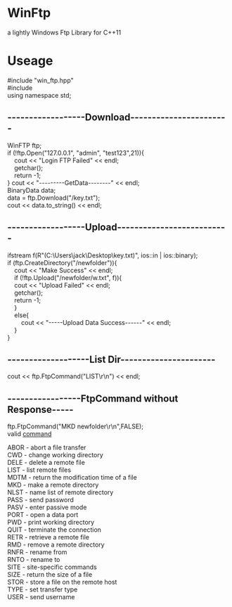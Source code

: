 # WinFtp
a lightly Windows Ftp Library for C++11

# Useage  
#include "win_ftp.hpp"  
#include <iostream>  
using	namespace std;  
  
## ------------------Download-----------------------  
WinFTP	ftp;  
if (!ftp.Open("127.0.0.1", "admin", "test123",21)){  
&nbsp;&nbsp;&nbsp;&nbsp;cout << "Login FTP Failed" << endl;  
&nbsp;&nbsp;&nbsp;&nbsp;getchar();  
&nbsp;&nbsp;&nbsp;&nbsp;return -1;  
}
cout << "---------GetData--------" << endl;  
BinaryData	data;  
data = ftp.Download("/key.txt");  
cout << data.to_string() << endl;  
  
## ------------------Upload--------------------------  
ifstream	f(R"(C:\Users\jack\Desktop\key.txt)", ios::in | ios::binary);  
if (ftp.CreateDirectory("/newfolder")){  
&nbsp;&nbsp;&nbsp;&nbsp;cout << "Make Success" << endl;  
&nbsp;&nbsp;&nbsp;&nbsp;if (!ftp.Upload("/newfolder/w.txt", f)){  
&nbsp;&nbsp;&nbsp;&nbsp;cout << "Upload Failed" << endl;  
&nbsp;&nbsp;&nbsp;&nbsp;getchar();  
&nbsp;&nbsp;&nbsp;&nbsp;return -1;  
&nbsp;&nbsp;&nbsp;&nbsp;}  
&nbsp;&nbsp;&nbsp;&nbsp;else{  
&nbsp;&nbsp;&nbsp;&nbsp;&nbsp;&nbsp;&nbsp;&nbsp;cout << "-----Upload Data Success------" << endl;  
&nbsp;&nbsp;&nbsp;&nbsp;}  
}  
  
## -------------------List Dir----------------------  
cout << ftp.FtpCommand("LIST\r\n") << endl;  

## -----------------FtpCommand without Response-----  
ftp.FtpCommand("MKD newfolder\r\n",FALSE);  
valid [command](http://www.nsftools.com/tips/RawFTP.htm#LIST)  

ABOR - abort a file transfer  
CWD - change working directory  
DELE - delete a remote file  
LIST - list remote files  
MDTM - return the modification time of a file  
MKD - make a remote directory  
NLST - name list of remote directory  
PASS - send password  
PASV - enter passive mode  
PORT - open a data port  
PWD - print working directory  
QUIT - terminate the connection  
RETR - retrieve a remote file  
RMD - remove a remote directory  
RNFR - rename from  
RNTO - rename to  
SITE - site-specific commands  
SIZE - return the size of a file  
STOR - store a file on the remote host  
TYPE - set transfer type  
USER - send username   
